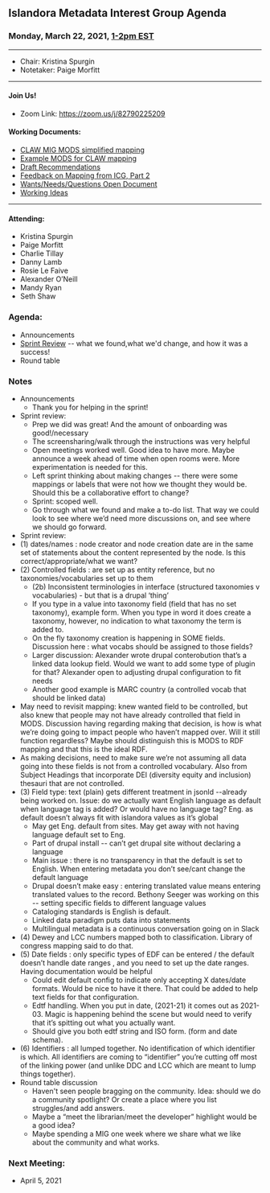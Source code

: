 ## Islandora Metadata Interest Group Agenda
### Monday, March 22, 2021, [1-2pm EST](http://www.thetimezoneconverter.com/?t=1%20pm&tz=Toronto&)

---
* Chair: Kristina Spurgin
* Notetaker: Paige Morfitt
---

#### Join Us!
* Zoom Link: https://zoom.us/j/82790225209

#### Working Documents:
* [CLAW MIG MODS simplified mapping](https://docs.google.com/spreadsheets/d/18u2qFJ014IIxlVpM3JXfDEFccwBZcoFsjbBGpvL0jJI/edit#gid=0)
* [Example MODS for CLAW mapping](https://docs.google.com/spreadsheets/d/1C2Xie7HUDSgRT5v4ldoJvlNdoXz2GHAPvL3PE3TOKW8/edit#gid=1829081124)
* [Draft Recommendations](https://docs.google.com/document/d/15qSO9YcALtYSqd6CUuGx0t8FwUJ5pPwVPz0PA5rU898/edit#heading=h.f9r6knw0rjvu)
* [Feedback on Mapping from ICG, Part 2](https://docs.google.com/document/d/11OpqMMCXM1TFXgsr4yyTQ_cH9DabnD31p7JnuTRQl28/edit?invite=CMWvruEI&ts=5e66437f)
* [Wants/Needs/Questions Open Document](https://docs.google.com/document/d/12Kpb6826TNPzzMuyPS0sESa9TLnmljQmeioWbaPeEdA/edit)
* [Working Ideas](https://github.com/islandora-interest-groups/Islandora-Metadata-Interest-Group/blob/main/working_docs/ideas_and_topics.md)

---

#### Attending:
* Kristina Spurgin
* Paige Morfitt
* Charlie Tillay
* Danny Lamb
* Rosie Le Faive
* Alexander O’Neill
* Mandy Ryan
* Seth Shaw




### Agenda:
* Announcements
* [Sprint Review](https://docs.google.com/spreadsheets/d/1-L_eAaNBvnVWb05HFrnNHKM6Bn2ULDKxurB9ZXRYCpU/edit#gid=0) -- what we found,what we'd change, and how it was a success!
* Round table 
### Notes
* Announcements
	* Thank you for helping in the sprint!
* Sprint review: 
	* Prep we did was great! And the amount of onboarding was good!/necessary 
	* The screensharing/walk through the instructions was very helpful 
	* Open meetings worked well. Good idea to have more. Maybe announce a week ahead of time when open rooms were. More experimentation is needed for this. 
	* Left sprint thinking about making changes -- there were some mappings or labels that were not how we thought they would be. Should this be a collaborative effort to change? 
	* Sprint: scoped well. 
	* Go through what we found and make a to-do list. That way we could look to see where we’d need more discussions on, and see where we should go forward. 
* Sprint review: 
* (1) dates/names : node creator and node creation date are in the same set of statements about the content represented by the node. Is this correct/appropriate/what we want?
* (2) Controlled fields : are set up as entity reference, but no taxonomies/vocabularies set up to them
	* (2b) Inconsistent terminologies in interface (structured taxonomies v vocabularies) - but that is a drupal ‘thing’
	* If you type in a value into taxonomy field (field that has no set taxonomy), example form. When you type in word it does create a taxonomy, however, no indication to what taxonomy the term is added to. 
	* On the fly taxonomy creation is happening in SOME fields. Discussion here : what vocabs should be assigned to those fields?
	*  Larger discussion: Alexander wrote drupal conterobution that’s a linked data lookup field.  Would we want to add some type of plugin for that? Alexander open to adjusting drupal configuration to fit needs 
	* Another good example is MARC country (a controlled vocab that should be linked data)
* May need to revisit mapping: knew wanted field to be controlled, but also knew that people may not have already controlled that field in MODS. Discussion having regarding making that decision, is how is what we’re doing going to impact people who haven’t mapped over. Will it still function regardless? Maybe should distinguish this is MODS to RDF mapping and that this is the ideal RDF. 
* As making decisions, need to make sure we’re not assuming all data going into these fields is not from a controlled vocabulary. Also from Subject Headings that incorporate DEI (diversity equity and inclusion) thesauri that are not controlled.  
* (3) Field type: text (plain) gets different treatment in jsonld --already being worked on. Issue: do we actually want English language as default when language tag is added? Or would have no language tag? Eng. as default doesn’t always fit with islandora values as it’s global
	* May get Eng. default from sites. May get away with not having language default set to Eng. 
	* Part of drupal install -- can’t get drupal site without declaring a language
	* Main issue : there is no transparency in that the default is set to English. When entering metadata you don’t see/cant change the default language
	* Drupal doesn’t make easy : entering translated value means entering translated values to the record. Bethony Seeger was working on this -- setting specific fields to different language values
	* Cataloging standards is English is default. 
	* Linked data paradigm puts data into statements
	* Multilingual metadata is a continuous conversation going on in Slack
* (4) Dewey and LCC numbers mapped both to classification. Library of congress mapping said to do that. 
* (5) Date fields : only specific types of EDF can be entered / the default doesn’t handle date ranges , and you need to set up the date ranges. Having documentation would be helpful
	* Could edit default config to indicate only accepting X dates/date formats. Would be nice to have it there.  That could be added to help text fields for that configuration. 
	* Edtf handling. When you put in date, (2021-21) it comes out as 2021-03. Magic is happening behind the scene but would need to verify that it’s spitting out what you actually want. 
	* Should give you both edtf string and ISO form. (form and date schema). 
* (6) Identifiers : all lumped together. No identification of which identifier is which. All identifiers are coming to “identifier” you’re cutting off most of the linking power (and unlike DDC and LCC which are meant to lump things together). 
* Round table discussion
	* Haven't seen people bragging on the community. Idea: should we do a community spotlight? Or create a place where you list struggles/and add answers.  
	* Maybe a “meet the librarian/meet the developer” highlight would be a good idea? 
	* Maybe spending a MIG one week where we share what we like about the community and what works. 

### Next Meeting:
* April 5, 2021
